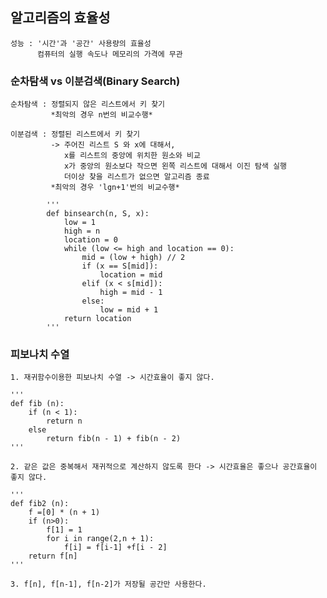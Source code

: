 ## 알고리즘의 효율성

    성능 : '시간'과 '공간' 사용량의 효율성
          컴퓨터의 실행 속도나 메모리의 가격에 무관

### 순차탐색 vs 이분검색(Binary Search)

    순차탐색 : 정렬되지 않은 리스트에서 키 찾기
             *최악의 경우 n번의 비교수행*

    이분검색 : 정렬된 리스트에서 키 찾기
             -> 주어진 리스트 S 와 x에 대해서, 
                x를 리스트의 중앙에 위치한 원소와 비교
                x가 중앙의 원소보다 작으면 왼쪽 리스트에 대해서 이진 탐색 실행
                더이상 찾을 리스트가 없으면 알고리즘 종료
             *최악의 경우 'lgn+1'번의 비교수행*

            ''' 
            def binsearch(n, S, x):
                low = 1
                high = n
                location = 0
                while (low <= high and location == 0):
                    mid = (low + high) // 2
                    if (x == S[mid]):
                        location = mid
                    elif (x < s[mid]):
                        high = mid - 1
                    else:
                        low = mid + 1
                return location
            '''

### 피보나치 수열

    1. 재귀함수이용한 피보나치 수열 -> 시간효율이 좋지 않다. 

    '''
    def fib (n):
        if (n < 1):
            return n
        else
            return fib(n - 1) + fib(n - 2)
    '''

    2. 같은 값은 중복해서 재귀적으로 계산하지 않도록 한다 -> 시간효율은 좋으나 공간효율이 좋지 않다.

    '''
    def fib2 (n):
        f =[0] * (n + 1)
        if (n>0):
            f[1] = 1
            for i in range(2,n + 1):
                f[i] = f[i-1] +f[i - 2]
        return f[n]
    '''

    3. f[n], f[n-1], f[n-2]가 저장될 공간만 사용한다.